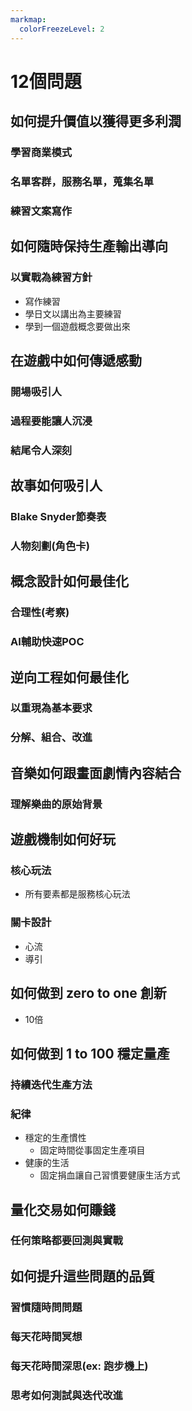 ```yaml
---
markmap:
  colorFreezeLevel: 2
---
```


# 12個問題

## 如何提升價值以獲得更多利潤
### 學習商業模式
### 名單客群，服務名單，蒐集名單
### 練習文案寫作

## 如何隨時保持生產輸出導向
### 以實戰為練習方針
* 寫作練習
* 學日文以講出為主要練習
* 學到一個遊戲概念要做出來

## 在遊戲中如何傳遞感動
### 開場吸引人
### 過程要能讓人沉浸
### 結尾令人深刻

## 故事如何吸引人
### Blake Snyder節奏表
### 人物刻劃(角色卡)

## 概念設計如何最佳化
### 合理性(考察)
### AI輔助快速POC

## 逆向工程如何最佳化
### 以重現為基本要求
### 分解、組合、改進

## 音樂如何跟畫面劇情內容結合
### 理解樂曲的原始背景

## 遊戲機制如何好玩
### 核心玩法
* 所有要素都是服務核心玩法
### 關卡設計
* 心流
* 導引

## 如何做到 zero to one 創新
* 10倍

## 如何做到 1 to 100 穩定量產
### 持續迭代生產方法
### 紀律
* 穩定的生產慣性
  * 固定時間從事固定生產項目
* 健康的生活
  * 固定捐血讓自己習慣要健康生活方式

## 量化交易如何賺錢
### 任何策略都要回測與實戰

## 如何提升這些問題的品質
### 習慣隨時問問題
### 每天花時間冥想
### 每天花時間深思(ex: 跑步機上)
### 思考如何測試與迭代改進